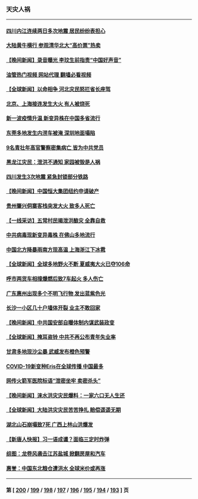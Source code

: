 ### 天灾人祸
---
#### [四川内江连续两日多次地震 居民纷纷表担心](../../pages/ncid280/n14057109.md?08202045) 
#### [大陆黄牛横行 参观清华北大“高价票”热卖](../../pages/ncid280/n14057027.md?08202045) 
#### [【晚间新闻】录音曝光 李玟生前指责“中国好声音”](../../pages/ncid280/n14056727.md?08202045) 
#### [油管热门视频 网站代理 翻墙必看视频](http://138.2.39.72:81/youtube.html?epic-marker?08202045)
#### [【全球新闻】以命相争 河北灾民怒拦省长座驾](../../pages/ncid280/n14057021.md?08202045) 
#### [北京、上海接连发生大火 有人被烧死](../../pages/ncid280/n14056928.md?08202045) 
#### [新一波疫情升温 新变异株在中国多省流行](../../pages/ncid280/n14056990.md?08202045) 
#### [东莞多地发生内涝车被淹 深圳地面塌陷](../../pages/ncid280/n14056912.md?08202045) 
#### [9名青壮年高官警察密集病亡 皆为中共党员](../../pages/ncid280/n14056735.md?08202045) 
#### [黑龙江灾民：泄洪不通知 家园被毁是人祸](../../pages/ncid280/n14056445.md?08202045) 
#### [四川发生3次地震 紧急封锁部分铁路](../../pages/ncid280/n14056543.md?08202045) 
#### [【晚间新闻】中国恒大集团纽约申请破产](../../pages/ncid280/n14056496.md?08202045) 
#### [贵州肇兴侗寨客栈突发大火 致多人死亡](../../pages/ncid280/n14056285.md?08202045) 
#### [【一线采访】五常村民揭泄洪酿灾 全靠自救](../../pages/ncid280/n14056160.md?08202045) 
#### [中共病毒现新变异毒株 在佛山多地流行](../../pages/ncid280/n14055808.md?08202045) 
#### [中国北方降暴雨南方现高温 上海浙江下冰雹](../../pages/ncid280/n14055555.md?08202045) 
#### [【全球新闻】全球多地野火不断 夏威夷大火已夺106命](../../pages/ncid280/n14055711.md?08202045) 
#### [呼市两货车相撞爆燃后致7车起火 多人伤亡](../../pages/ncid280/n14055440.md?08202045) 
#### [广东惠州出现多个不明飞行物 发出蓝紫色光](../../pages/ncid280/n14055059.md?08202045) 
#### [长沙一小区几十户墙体开裂 业主不敢回家](../../pages/ncid280/n14055041.md?08202045) 
#### [【晚间新闻】中共国安部自曝体制内谋武装政变](../../pages/ncid280/n14054605.md?08202045) 
#### [【全球新闻】掩耳盗铃 中共不再公布青年失业率](../../pages/ncid280/n14054969.md?08202045) 
#### [甘肃多地现沙尘暴 武威发布橙色预警](../../pages/ncid280/n14054874.md?08202045) 
#### [COVID-19新变种Eris在全球传播 中国最多](../../pages/ncid280/n14054600.md?08202045) 
#### [网传火箭军医院标语“泄密坐牢 卖密杀头”](../../pages/ncid280/n14054296.md?08202045) 
#### [【晚间新闻】涞水洪灾灾民爆料：一家六口无人生还](../../pages/ncid280/n14054170.md?08202045) 
#### [【全球新闻】大陆洪灾灾民苦苦挣扎 赔偿遥遥无期](../../pages/ncid280/n14054172.md?08202045) 
#### [湖北山石崩塌致7死 广西上林山洪爆发](../../pages/ncid280/n14054051.md?08202045) 
#### [【新唐人快报】习一语成谶？面临三定时炸弹](../../pages/ncid280/n14053984.md?08202045) 
#### [组图：龙卷风袭击江苏盐城 掀翻房屋和汽车](../../pages/ncid280/n14053672.md?08202045) 
#### [惠誉：中国东北粮仓遭洪水 全球米价或再涨](../../pages/ncid280/n14053722.md?08202045) 

---
#### 第 [ [200](./200.md?08202045) / [199](./199.md?08202045) / [198](./198.md?08202045) / [197](./197.md?08202045) / [196](./196.md?08202045) / [195](./195.md?08202045) / [194](./194.md?08202045) / [193](./193.md?08202045) ] 页
